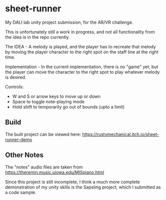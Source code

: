 # sheet-runner

My DALI lab unity project submission, for the AR/VR challenge.

This is unfortunately still a work in progress, and not all
functionality from the idea is in the repo currently.

The IDEA - 
A melody is played, and the player has to recreate that melody by moving
the player character to the right spot on the staff line at the right time.

Implementation - 
In the current implementation, there is no "game" yet, but the player can move the
character to the right spot to play whatever melody is desired.

Controls:
- W and S or arrow keys to move up or down
- Space to toggle note-playing mode
- Hold shift to temporarily go out of bounds (upto a limit)

## Build
The built project can be viewed here:
https://rustymechanical.itch.io/sheet-runner-demo

## Other Notes
The "notes" audio files are taken from https://theremin.music.uiowa.edu/MISpiano.html

Since this project is still incomplete, I think a much more complete demonstration of my unity
skills is the Sapsling project, which I submitted as a code sample.
